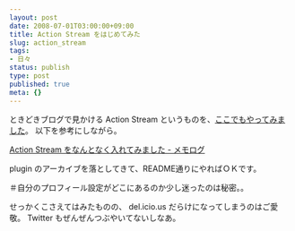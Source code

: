 ```yaml
---
layout: post
date: 2008-07-01T03:00:00+09:00
title: Action Stream をはじめてみた
slug: action_stream
tags:
- 日々
status: publish
type: post
published: true
meta: {}
---
```

ときどきブログで見かける Action Stream というものを、<a href="http://wo.skr.jp/mt/stream.html">ここでもやってみました</a>。
以下を参考にしながら。

<a href="http://memolog.org/2008/02/action_stream.html">Action Stream をなんとなく入れてみました - メモログ</a>

plugin のアーカイブを落としてきて、README通りにやればＯＫです。

＃自分のプロフィール設定がどこにあるのか少し迷ったのは秘密。。

せっかくこさえてはみたものの、 del.icio.us だらけになってしまうのはご愛敬。
Twitter もぜんぜんつぶやいてないしなあ。
